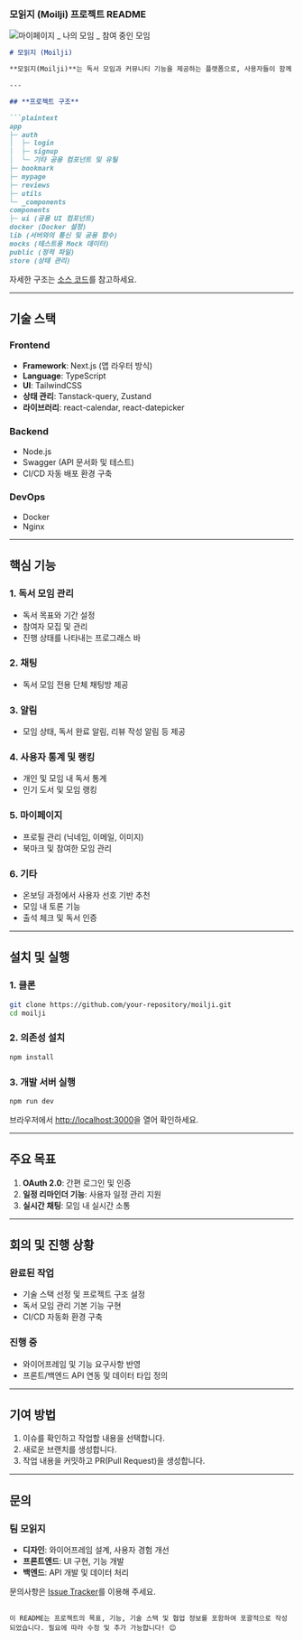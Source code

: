 ### 모읽지 (Moilji) 프로젝트 README
![마이페이지 _ 나의 모임 _ 참여 중인 모임](https://github.com/user-attachments/assets/d9556377-24df-4631-af0e-8750d0c05492)
```markdown
# 모읽지 (Moilji)

**모읽지(Moilji)**는 독서 모임과 커뮤니티 기능을 제공하는 플랫폼으로, 사용자들이 함께 책을 읽고 토론하며 성장할 수 있는 환경을 제공합니다. 본 프로젝트는 효율적이고 직관적인 사용자 경험을 목표로 개발되었습니다.

---

## **프로젝트 구조**

```plaintext
app
├─ auth
│  ├─ login
│  ├─ signup
│  └─ 기타 공용 컴포넌트 및 유틸
├─ bookmark
├─ mypage
├─ reviews
├─ utils
└─ _components
components
├─ ui (공용 UI 컴포넌트)
docker (Docker 설정)
lib (서버와의 통신 및 공용 함수)
mocks (테스트용 Mock 데이터)
public (정적 파일)
store (상태 관리)
```

자세한 구조는 [소스 코드](https://github.com/)를 참고하세요.

---

## **기술 스택**

### **Frontend**
- **Framework**: Next.js (앱 라우터 방식)
- **Language**: TypeScript
- **UI**: TailwindCSS
- **상태 관리**: Tanstack-query, Zustand
- **라이브러리**: react-calendar, react-datepicker

### **Backend**
- Node.js
- Swagger (API 문서화 및 테스트)
- CI/CD 자동 배포 환경 구축

### **DevOps**
- Docker
- Nginx

---

## **핵심 기능**

### 1. **독서 모임 관리**
- 독서 목표와 기간 설정
- 참여자 모집 및 관리
- 진행 상태를 나타내는 프로그래스 바

### 2. **채팅**
- 독서 모임 전용 단체 채팅방 제공

### 3. **알림**
- 모임 상태, 독서 완료 알림, 리뷰 작성 알림 등 제공

### 4. **사용자 통계 및 랭킹**
- 개인 및 모임 내 독서 통계
- 인기 도서 및 모임 랭킹

### 5. **마이페이지**
- 프로필 관리 (닉네임, 이메일, 이미지)
- 북마크 및 참여한 모임 관리

### 6. **기타**
- 온보딩 과정에서 사용자 선호 기반 추천
- 모임 내 토론 기능
- 출석 체크 및 독서 인증

---

## **설치 및 실행**

### **1. 클론**
```bash
git clone https://github.com/your-repository/moilji.git
cd moilji
```

### **2. 의존성 설치**
```bash
npm install
```

### **3. 개발 서버 실행**
```bash
npm run dev
```

브라우저에서 [http://localhost:3000](http://localhost:3000)을 열어 확인하세요.

---

## **주요 목표**

1. **OAuth 2.0**: 간편 로그인 및 인증
2. **일정 리마인더 기능**: 사용자 일정 관리 지원
3. **실시간 채팅**: 모임 내 실시간 소통

---

## **회의 및 진행 상황**

### **완료된 작업**
- 기술 스택 선정 및 프로젝트 구조 설정
- 독서 모임 관리 기본 기능 구현
- CI/CD 자동화 환경 구축

### **진행 중**
- 와이어프레임 및 기능 요구사항 반영
- 프론트/백엔드 API 연동 및 데이터 타입 정의

---

## **기여 방법**

1. 이슈를 확인하고 작업할 내용을 선택합니다.
2. 새로운 브랜치를 생성합니다.
3. 작업 내용을 커밋하고 PR(Pull Request)을 생성합니다.

---

## **문의**

### **팀 모읽지**
- **디자인**: 와이어프레임 설계, 사용자 경험 개선
- **프론트엔드**: UI 구현, 기능 개발
- **백엔드**: API 개발 및 데이터 처리

문의사항은 [Issue Tracker](https://github.com/)를 이용해 주세요.
```

이 README는 프로젝트의 목표, 기능, 기술 스택 및 협업 정보를 포함하여 포괄적으로 작성되었습니다. 필요에 따라 수정 및 추가 가능합니다! 😊
